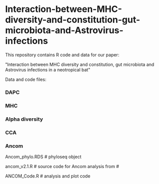 # Interaction-between-MHC-diversity-and-constitution-gut-microbiota-and-Astrovirus-infections
This repository contains R code and data for our paper: 

"Interaction between MHC diversity and constitution, gut microbiota and Astrovirus infections in a neotropical bat"


Data and code files:

### DAPC ###


### MHC ###


### Alpha diversity ###


### CCA ###


### Ancom ###

Ancom_phylo.RDS  # phyloseq object 

ancom_v2.1.R     # source code for Ancom analysis from # 

ANCOM_Code.R     # analysis and plot code
